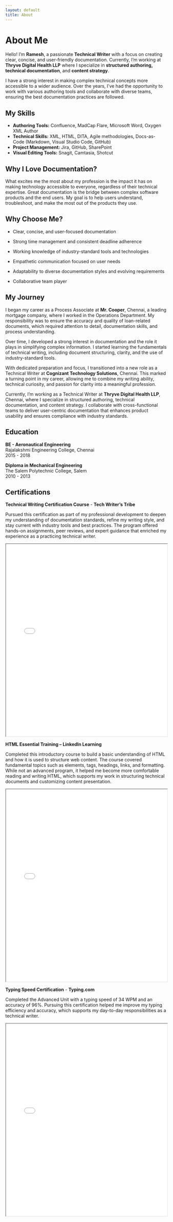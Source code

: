 ```yaml
---
layout: default
title: About
---
```


# About Me

Hello! I’m **Ramesh**, a passionate **Technical Writer** with a focus on creating clear, concise, and user-friendly documentation. Currently, I’m working at **Thryve Digital Health LLP** where I specialize in **structured authoring, technical documentation**, and **content strategy**.  

I have a strong interest in making complex technical concepts more accessible to a wider audience. Over the years, I’ve had the opportunity to work with various authoring tools and collaborate with diverse teams, ensuring the best documentation practices are followed.

## My Skills

- **Authoring Tools:** Confluence, MadCap Flare, Microsoft Word, Oxygen XML Author  
- **Technical Skills:** XML, HTML, DITA, Agile methodologies, Docs-as-Code (Markdown, Visual Studio Code, GitHub)  
- **Project Management:** Jira, GitHub, SharePoint  
- **Visual Editing Tools:** Snagit, Camtasia, Shotcut


## Why I Love Documentation?

What excites me the most about my profession is the impact it has on making technology accessible to everyone, regardless of their technical expertise. Great documentation is the bridge between complex software products and the end users. My goal is to help users understand, troubleshoot, and make the most out of the products they use.

## Why Choose Me?

   - Clear, concise, and user-focused documentation
  
   - Strong time management and consistent deadline adherence
  
   - Working knowledge of industry-standard tools and technologies
  
   - Empathetic communication focused on user needs
  
   - Adaptability to diverse documentation styles and evolving requirements
  
   - Collaborative team player  

## My Journey

I began my career as a Process Associate at **Mr. Cooper**, Chennai, a leading mortgage company, where I worked in the Operations Department. My responsibility was to ensure the accuracy and quality of loan-related documents, which required attention to detail, documentation skills, and process understanding.

Over time, I developed a strong interest in documentation and the role it plays in simplifying complex information. I started learning the fundamentals of technical writing, including document structuring, clarity, and the use of industry-standard tools.

With dedicated preparation and focus, I transitioned into a new role as a Technical Writer at **Cognizant Technology Solutions**, Chennai. This marked a turning point in my career, allowing me to combine my writing ability, technical curiosity, and passion for clarity into a meaningful profession.

Currently, I’m working as a Technical Writer at **Thryve Digital Health LLP**, Chennai, where I specialize in structured authoring, technical documentation, and content strategy. I collaborate with cross-functional teams to deliver user-centric documentation that enhances product usability and ensures compliance with industry standards.

## Education

**BE - Aeronautical Engineering**   
Rajalakshmi Engineering College, Chennai  
2015 - 2018

**Diploma in Mechanical Engineering**   
The Salem Polytechnic College, Salem  
2010 - 2013

## Certifications

**Technical Writing Certification Course** - **Tech Writer’s Tribe**

Pursued this certification as part of my professional development to deepen my understanding of documentation standards, refine my writing style, and stay current with industry tools and best practices. The program offered hands-on assignments, peer reviews, and expert guidance that enriched my experience as a practicing technical writer.

<iframe src="documents/Ramesh_TWT_Cert.pdf" width="100%" height="600px">
    This browser does not support PDFs. Please download the PDF to view it:
    <a href="documents/Ramesh_TWT_Cert.pdf">Download PDF</a>.
</iframe>

<br>

**HTML Essential Training – LinkedIn Learning**  

Completed this introductory course to build a basic understanding of HTML and how it is used to structure web content. The course covered fundamental topics such as elements, tags, headings, links, and formatting. While not an advanced program, it helped me become more comfortable reading and writing HTML, which supports my work in structuring technical documents and customizing content presentation.  

<iframe src="documents/HTML_Cert.pdf" width="100%" height="600px">
    This browser does not support PDFs. Please download the PDF to view it:
    <a href="documents/HTML_Cert.pdf">Download PDF</a>.
</iframe>  

<br>

**Typing Speed Certification** - **Typing.com**

Completed the Advanced Unit with a typing speed of 34 WPM and an accuracy of 96%. Pursuing this certification helped me improve my typing efficiency and accuracy, which supports my day-to-day responsibilities as a technical writer.

<iframe src="documents/Touch_typing_Cert.pdf" width="100%" height="600px">
    This browser does not support PDFs. Please download the PDF to view it:
    <a href="documents/Touch_typing_Cert.pdf">Download PDF</a>.
</iframe>  



